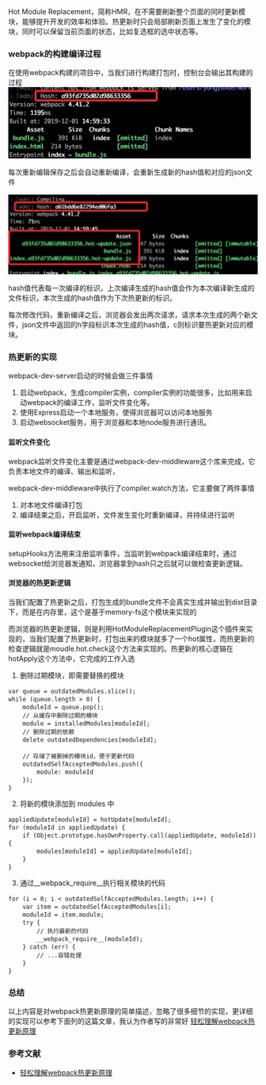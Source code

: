 Hot Module Replacement，简称HMR，在不需要刷新整个页面的同时更新模块，能够提升开发的效率和体验。热更新时只会局部刷新页面上发生了变化的模块，同时可以保留当前页面的状态，比如复选框的选中状态等。

### webpack的构建编译过程

在使用webpack构建的项目中，当我们进行构建打包时，控制台会输出其构建的过程
![HMR](./../images/HMR.jpg)

每次重新编辑保存之后会自动重新编译，会重新生成新的hash值和对应的json文件

![HMR2](./../images/HMR2.jpg)

hash值代表每一次编译的标识，上次编译生成的hash值会作为本次编译新生成的文件标识，本次生成的hash值作为下次热更新的标识。

每次修改代码，重新编译之后，浏览器会发出两次请求，请求本次生成的两个新文件，json文件中返回的h字段标识本次生成的hash值，c则标识要热更新对应的模块。

### 热更新的实现

webpack-dev-server启动的时候会做三件事情

1. 启动webpack，生成compiler实例，compiler实例的功能很多，比如用来启动webpack的编译工作，监听文件变化等。
2. 使用Express启动一个本地服务，使得浏览器可以访问本地服务
3. 启动websocket服务，用于浏览器和本地node服务进行通讯。

#### 监听文件变化

webpack监听文件变化主要是通过webpack-dev-middleware这个库来完成，它负责本地文件的编译、输出和监听，

webpack-dev-middleware中执行了compiler.watch方法，它主要做了两件事情

1. 对本地文件编译打包
2. 编译结束之后，开启监听，文件发生变化时重新编译，并持续进行监听

#### 监听webpack编译结束

setupHooks方法用来注册监听事件，当监听到webpack编译结束时，通过websocket给浏览器发通知，浏览器拿到hash只之后就可以做检查更新逻辑。

#### 浏览器的热更新逻辑
当我们配置了热更新之后，打包生成的bundle文件不会真实生成并输出到dist目录下，而是在内存里，这个是基于memory-fs这个模块来实现的

而浏览器的热更新逻辑，则是利用HotModuleReplacementPlugin这个插件来实现的，当我们配置了热更新时，打包出来的模块就多了一个hot属性，而热更新的检查逻辑就是moudle.hot.check这个方法来实现的。热更新的核心逻辑在hotApply这个方法中，它完成的工作入选

1. 删除过期模块，即需要替换的模块

```
var queue = outdatedModules.slice();
while (queue.length > 0) {
    moduleId = queue.pop();
    // 从缓存中删除过期的模块
    module = installedModules[moduleId];
    // 删除过期的依赖
    delete outdatedDependencies[moduleId];
    
    // 存储了被删掉的模块id，便于更新代码
    outdatedSelfAcceptedModules.push({
        module: moduleId
    });
}

```
2. 将新的模块添加到 modules 中

```
appliedUpdate[moduleId] = hotUpdate[moduleId];
for (moduleId in appliedUpdate) {
    if (Object.prototype.hasOwnProperty.call(appliedUpdate, moduleId)) {
        modules[moduleId] = appliedUpdate[moduleId];
    }
}
```
3. 通过__webpack_require__执行相关模块的代码

```
for (i = 0; i < outdatedSelfAcceptedModules.length; i++) {
    var item = outdatedSelfAcceptedModules[i];
    moduleId = item.module;
    try {
        // 执行最新的代码
        __webpack_require__(moduleId);
    } catch (err) {
        // ...容错处理
    }
}

```

### 总结
以上内容是对webpack热更新原理的简单描述，忽略了很多细节的实现，更详细的实现可以参考下面列的这篇文章，我认为作者写的非常好
[轻松理解webpack热更新原理
](https://juejin.cn/post/6844904008432222215)
### 参考文献

- [轻松理解webpack热更新原理
](https://juejin.cn/post/6844904008432222215)
